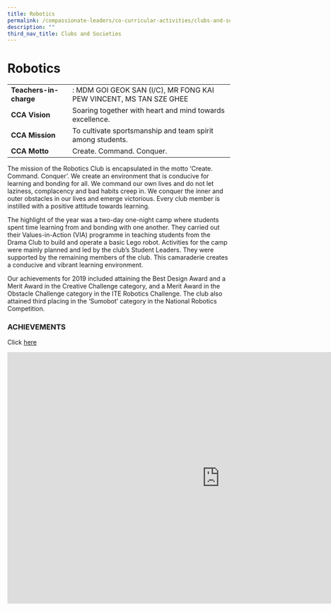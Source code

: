 ```yaml
---
title: Robotics
permalink: /compassionate-leaders/co-curricular-activities/clubs-and-societies/robotics/
description: ""
third_nav_title: Clubs and Societies
---
```

# **Robotics**


|  	|  	|
|---	|---	|
| **Teachers-in-charge** 	| : MDM GOI GEOK SAN (I/C), MR FONG KAI PEW VINCENT, MS TAN SZE GHEE 	|
| **CCA Vision** 	| Soaring together with heart and mind towards excellence. 	|
| **CCA Mission** 	| To cultivate sportsmanship and team spirit among students. 	|
| **CCA Motto** 	| Create. Command. Conquer. 	|

The mission of the Robotics Club is encapsulated in the motto ‘Create. Command. Conquer’. We create an environment that is conducive for learning and bonding for all. We command our own lives and do not let laziness, complacency and bad habits creep in. We conquer the inner and outer obstacles in our lives and emerge victorious. Every club member is instilled with a positive attitude towards learning.  

The highlight of the year was a two-day one-night camp where students spent time learning from and bonding with one another. They carried out their Values-in-Action (VIA) programme in teaching students from the Drama Club to build and operate a basic Lego robot. Activities for the camp were mainly planned and led by the club’s Student Leaders. They were supported by the remaining members of the club. This camaraderie creates a conducive and vibrant learning environment.

Our achievements for 2019 included attaining the Best Design Award and a Merit Award in the Creative Challenge category, and a Merit Award in the Obstacle Challenge category in the ITE Robotics Challenge. The club also attained third placing in the ‘Sumobot’ category in the National Robotics Competition.


### ACHIEVEMENTS

Click&nbsp;[here](https://staging.du7l9z039t2jh.amplifyapp.com/compassionate-leaders/cca-achievements/)

<iframe allowfullscreen="true" height="569" width="960" frameborder="0" src="https://docs.google.com/presentation/d/e/2PACX-1vSMuugnPNhIj7-ICLa20swyRagifDP_EN9Z_trxxLXjXNVMch-lB0Cmv95f7hu754DcX2Ahm0TtP4d9/embed?start=true&amp;loop=true&amp;delayms=3000"></iframe>